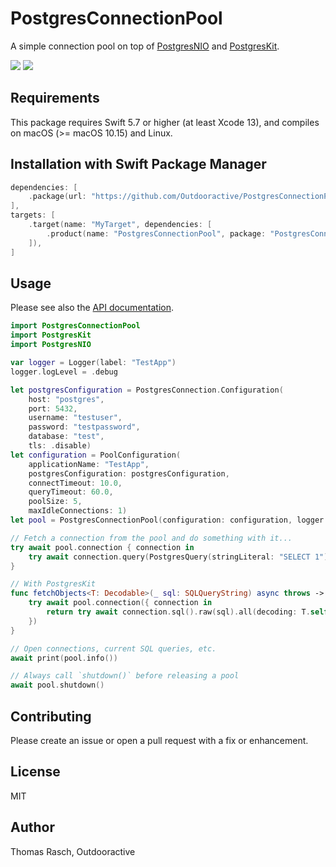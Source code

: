 # PostgresConnectionPool

A simple connection pool on top of [PostgresNIO](https://github.com/vapor/postgres-nio) and [PostgresKit](https://github.com/vapor/postgres-kit).

[![](https://img.shields.io/endpoint?url=https%3A%2F%2Fswiftpackageindex.com%2Fapi%2Fpackages%2FOutdooractive%2FPostgresConnectionPool%2Fbadge%3Ftype%3Dswift-versions)](https://swiftpackageindex.com/Outdooractive/PostgresConnectionPool)
[![](https://img.shields.io/endpoint?url=https%3A%2F%2Fswiftpackageindex.com%2Fapi%2Fpackages%2FOutdooractive%2FPostgresConnectionPool%2Fbadge%3Ftype%3Dplatforms)](https://swiftpackageindex.com/Outdooractive/PostgresConnectionPool)

## Requirements

This package requires Swift 5.7 or higher (at least Xcode 13), and compiles on macOS (\>= macOS 10.15) and Linux.

## Installation with Swift Package Manager

```swift
dependencies: [
    .package(url: "https://github.com/Outdooractive/PostgresConnectionPool.git", from: "0.7.0"),
],
targets: [
    .target(name: "MyTarget", dependencies: [
        .product(name: "PostgresConnectionPool", package: "PostgresConnectionPool"),
    ]),
]
```

## Usage

Please see also the [API documentation](https://swiftpackageindex.com/Outdooractive/PostgresConnectionPool/main/documentation/postgresconnectionpool).

``` swift
import PostgresConnectionPool
import PostgresKit
import PostgresNIO

var logger = Logger(label: "TestApp")
logger.logLevel = .debug

let postgresConfiguration = PostgresConnection.Configuration(
    host: "postgres",
    port: 5432,
    username: "testuser",
    password: "testpassword",
    database: "test",
    tls: .disable)
let configuration = PoolConfiguration(
    applicationName: "TestApp",
    postgresConfiguration: postgresConfiguration,
    connectTimeout: 10.0,
    queryTimeout: 60.0,
    poolSize: 5,
    maxIdleConnections: 1)
let pool = PostgresConnectionPool(configuration: configuration, logger: logger)

// Fetch a connection from the pool and do something with it...
try await pool.connection { connection in
    try await connection.query(PostgresQuery(stringLiteral: "SELECT 1"), logger: logger)
}

// With PostgresKit
func fetchObjects<T: Decodable>(_ sql: SQLQueryString) async throws -> [T] {
    try await pool.connection({ connection in
        return try await connection.sql().raw(sql).all(decoding: T.self)
    })
}

// Open connections, current SQL queries, etc.
await print(pool.info())

// Always call `shutdown()` before releasing a pool
await pool.shutdown()
```

## Contributing

Please create an issue or open a pull request with a fix or enhancement.

## License

MIT

## Author

Thomas Rasch, Outdooractive
